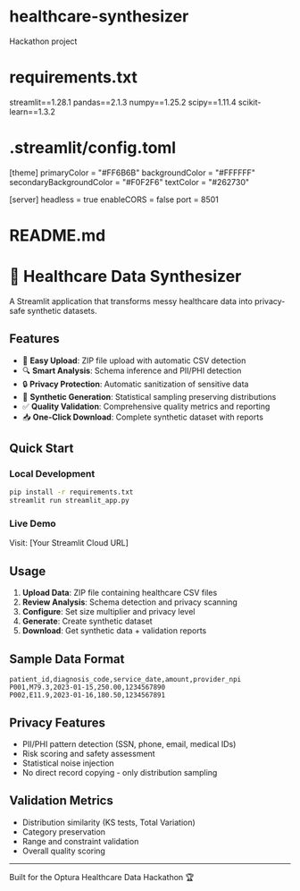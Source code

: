 # healthcare-synthesizer
Hackathon project

# requirements.txt
streamlit==1.28.1
pandas==2.1.3
numpy==1.25.2
scipy==1.11.4
scikit-learn==1.3.2

# .streamlit/config.toml
[theme]
primaryColor = "#FF6B6B"
backgroundColor = "#FFFFFF"
secondaryBackgroundColor = "#F0F2F6"
textColor = "#262730"

[server]
headless = true
enableCORS = false
port = 8501

# README.md
# 🏥 Healthcare Data Synthesizer

A Streamlit application that transforms messy healthcare data into privacy-safe synthetic datasets.

## Features

- 📁 **Easy Upload**: ZIP file upload with automatic CSV detection
- 🔍 **Smart Analysis**: Schema inference and PII/PHI detection  
- 🔒 **Privacy Protection**: Automatic sanitization of sensitive data
- 🎯 **Synthetic Generation**: Statistical sampling preserving distributions
- ✅ **Quality Validation**: Comprehensive quality metrics and reporting
- 📥 **One-Click Download**: Complete synthetic dataset with reports

## Quick Start

### Local Development
```bash
pip install -r requirements.txt
streamlit run streamlit_app.py
```

### Live Demo
Visit: [Your Streamlit Cloud URL]

## Usage

1. **Upload Data**: ZIP file containing healthcare CSV files
2. **Review Analysis**: Schema detection and privacy scanning
3. **Configure**: Set size multiplier and privacy level  
4. **Generate**: Create synthetic dataset
5. **Download**: Get synthetic data + validation reports

## Sample Data Format

```csv
patient_id,diagnosis_code,service_date,amount,provider_npi
P001,M79.3,2023-01-15,250.00,1234567890
P002,E11.9,2023-01-16,180.50,1234567891
```

## Privacy Features

- PII/PHI pattern detection (SSN, phone, email, medical IDs)
- Risk scoring and safety assessment
- Statistical noise injection
- No direct record copying - only distribution sampling

## Validation Metrics

- Distribution similarity (KS tests, Total Variation)
- Category preservation
- Range and constraint validation
- Overall quality scoring

---

Built for the Optura Healthcare Data Hackathon 🏆
